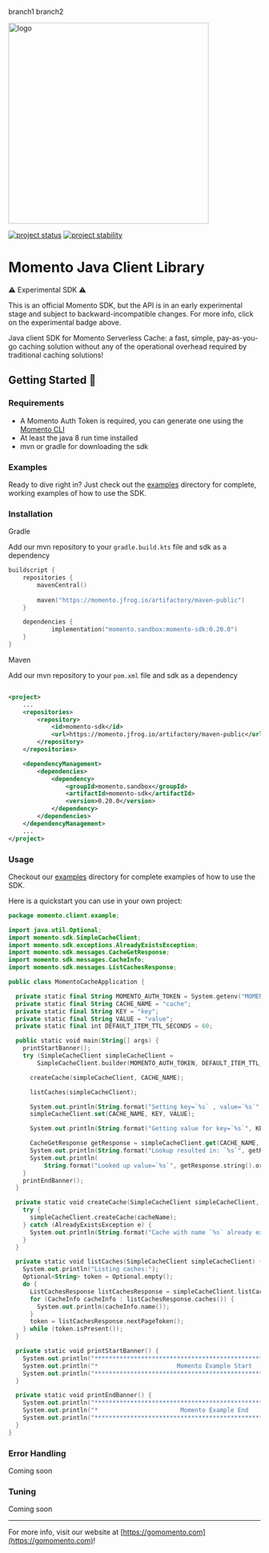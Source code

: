 branch1
branch2

<head>
  <meta name="Momento Java Client Library Documentation" content="Java client software development kit for Momento Serverless Cache">
</head>
<img src="https://docs.momentohq.com/img/logo.svg" alt="logo" width="400"/>

[![project status](https://momentohq.github.io/standards-and-practices/badges/project-status-official.svg)](https://github.com/momentohq/standards-and-practices/blob/main/docs/momento-on-github.md)
[![project stability](https://momentohq.github.io/standards-and-practices/badges/project-stability-experimental.svg)](https://github.com/momentohq/standards-and-practices/blob/main/docs/momento-on-github.md) 

# Momento Java Client Library


:warning: Experimental SDK :warning:

This is an official Momento SDK, but the API is in an early experimental stage and subject to backward-incompatible
changes.  For more info, click on the experimental badge above.


Java client SDK for Momento Serverless Cache: a fast, simple, pay-as-you-go caching solution without
any of the operational overhead required by traditional caching solutions!



## Getting Started :running:

### Requirements

- A Momento Auth Token is required, you can generate one using the [Momento CLI](https://github.com/momentohq/momento-cli)
- At least the java 8 run time installed
- mvn or gradle for downloading the sdk

### Examples

Ready to dive right in? Just check out the [examples](./examples/README.md) directory for complete, working examples of
how to use the SDK.

### Installation

Gradle

Add our mvn repository to your `gradle.build.kts` file and sdk as a dependency

```kotlin
buildscript {
    repositories {
        mavenCentral()
        
        maven("https://momento.jfrog.io/artifactory/maven-public")
    }

    dependencies {
            implementation("momento.sandbox:momento-sdk:0.20.0")
    }
}
```

Maven

Add our mvn repository to your `pom.xml` file and sdk as a dependency

```xml

<project>
    ...
    <repositories>
        <repository>
            <id>momento-sdk</id>
            <url>https://momento.jfrog.io/artifactory/maven-public</url>
        </repository>
    </repositories>

    <dependencyManagement>
        <dependencies>
            <dependency>
                <groupId>momento.sandbox</groupId>
                <artifactId>momento-sdk</artifactId>
                <version>0.20.0</version>
            </dependency>
        </dependencies>
    </dependencyManagement>
    ...
</project>
```

### Usage

Checkout our [examples](./examples/README.md) directory for complete examples of how to use the SDK.

Here is a quickstart you can use in your own project:

```kotlin
package momento.client.example;

import java.util.Optional;
import momento.sdk.SimpleCacheClient;
import momento.sdk.exceptions.AlreadyExistsException;
import momento.sdk.messages.CacheGetResponse;
import momento.sdk.messages.CacheInfo;
import momento.sdk.messages.ListCachesResponse;

public class MomentoCacheApplication {

  private static final String MOMENTO_AUTH_TOKEN = System.getenv("MOMENTO_AUTH_TOKEN");
  private static final String CACHE_NAME = "cache";
  private static final String KEY = "key";
  private static final String VALUE = "value";
  private static final int DEFAULT_ITEM_TTL_SECONDS = 60;

  public static void main(String[] args) {
    printStartBanner();
    try (SimpleCacheClient simpleCacheClient =
        SimpleCacheClient.builder(MOMENTO_AUTH_TOKEN, DEFAULT_ITEM_TTL_SECONDS).build()) {

      createCache(simpleCacheClient, CACHE_NAME);

      listCaches(simpleCacheClient);

      System.out.println(String.format("Setting key=`%s` , value=`%s`", KEY, VALUE));
      simpleCacheClient.set(CACHE_NAME, KEY, VALUE);

      System.out.println(String.format("Getting value for key=`%s`", KEY));

      CacheGetResponse getResponse = simpleCacheClient.get(CACHE_NAME, KEY);
      System.out.println(String.format("Lookup resulted in: `%s`", getResponse.status()));
      System.out.println(
          String.format("Looked up value=`%s`", getResponse.string().orElse("NOT FOUND")));
    }
    printEndBanner();
  }

  private static void createCache(SimpleCacheClient simpleCacheClient, String cacheName) {
    try {
      simpleCacheClient.createCache(cacheName);
    } catch (AlreadyExistsException e) {
      System.out.println(String.format("Cache with name `%s` already exists.", cacheName));
    }
  }

  private static void listCaches(SimpleCacheClient simpleCacheClient) {
    System.out.println("Listing caches:");
    Optional<String> token = Optional.empty();
    do {
      ListCachesResponse listCachesResponse = simpleCacheClient.listCaches(token);
      for (CacheInfo cacheInfo : listCachesResponse.caches()) {
        System.out.println(cacheInfo.name());
      }
      token = listCachesResponse.nextPageToken();
    } while (token.isPresent());
  }

  private static void printStartBanner() {
    System.out.println("******************************************************************");
    System.out.println("*                      Momento Example Start                     *");
    System.out.println("******************************************************************");
  }

  private static void printEndBanner() {
    System.out.println("******************************************************************");
    System.out.println("*                       Momento Example End                      *");
    System.out.println("******************************************************************");
  }
}

```

### Error Handling

Coming soon

### Tuning

Coming soon

----------------------------------------------------------------------------------------
For more info, visit our website at [https://gomomento.com](https://gomomento.com)!
